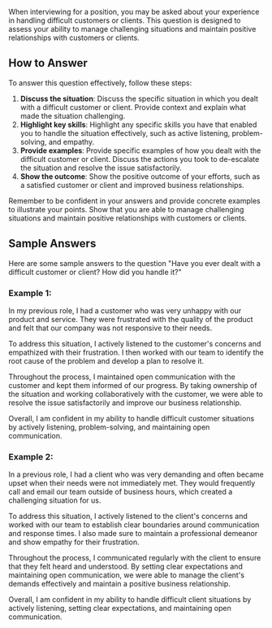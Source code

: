 
When interviewing for a position, you may be asked about your experience in handling difficult customers or clients. This question is designed to assess your ability to manage challenging situations and maintain positive relationships with customers or clients.

How to Answer
-------------

To answer this question effectively, follow these steps:

1. **Discuss the situation**: Discuss the specific situation in which you dealt with a difficult customer or client. Provide context and explain what made the situation challenging.
2. **Highlight key skills**: Highlight any specific skills you have that enabled you to handle the situation effectively, such as active listening, problem-solving, and empathy.
3. **Provide examples**: Provide specific examples of how you dealt with the difficult customer or client. Discuss the actions you took to de-escalate the situation and resolve the issue satisfactorily.
4. **Show the outcome**: Show the positive outcome of your efforts, such as a satisfied customer or client and improved business relationships.

Remember to be confident in your answers and provide concrete examples to illustrate your points. Show that you are able to manage challenging situations and maintain positive relationships with customers or clients.

Sample Answers
--------------

Here are some sample answers to the question "Have you ever dealt with a difficult customer or client? How did you handle it?"

### Example 1:

In my previous role, I had a customer who was very unhappy with our product and service. They were frustrated with the quality of the product and felt that our company was not responsive to their needs.

To address this situation, I actively listened to the customer's concerns and empathized with their frustration. I then worked with our team to identify the root cause of the problem and develop a plan to resolve it.

Throughout the process, I maintained open communication with the customer and kept them informed of our progress. By taking ownership of the situation and working collaboratively with the customer, we were able to resolve the issue satisfactorily and improve our business relationship.

Overall, I am confident in my ability to handle difficult customer situations by actively listening, problem-solving, and maintaining open communication.

### Example 2:

In a previous role, I had a client who was very demanding and often became upset when their needs were not immediately met. They would frequently call and email our team outside of business hours, which created a challenging situation for us.

To address this situation, I actively listened to the client's concerns and worked with our team to establish clear boundaries around communication and response times. I also made sure to maintain a professional demeanor and show empathy for their frustration.

Throughout the process, I communicated regularly with the client to ensure that they felt heard and understood. By setting clear expectations and maintaining open communication, we were able to manage the client's demands effectively and maintain a positive business relationship.

Overall, I am confident in my ability to handle difficult client situations by actively listening, setting clear expectations, and maintaining open communication.
